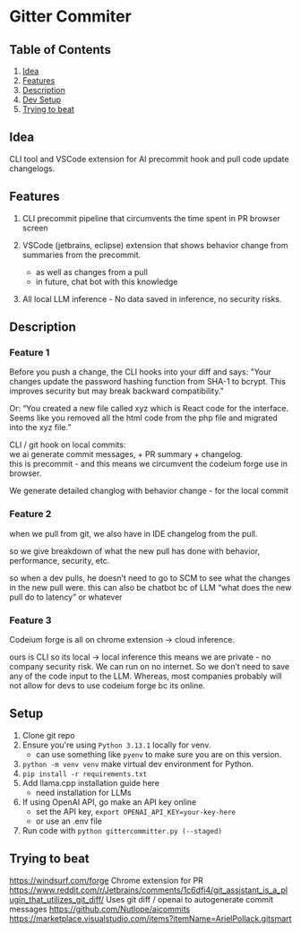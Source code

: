 # Gitter Commiter

## Table of Contents

1. [Idea](#idea)
2. [Features](#features)
3. [Description](#description)
4. [Dev Setup](#setup)
5. [Trying to beat](#trying-to-beat)

## Idea

CLI tool and VSCode extension for AI precommit hook and pull code update changelogs.

## Features

1. CLI precommit pipeline that circumvents the time spent in PR browser screen
2. VSCode (jetbrains, eclipse) extension that shows behavior change from summaries from the precommit.

   - as well as changes from a pull
   - in future, chat bot with this knowledge

3. All local LLM inference - No data saved in inference, no security risks.

## Description

### Feature 1

Before you push a change, the CLI hooks into your diff and says: "Your changes update the password hashing function from SHA-1 to bcrypt. This improves security but may break backward compatibility."

Or: “You created a new file called xyz which is React code for the interface. Seems like you removed all the html code from the php file and migrated into the xyz file.”

CLI / git hook on local commits:  
we ai generate commit messages, + PR summary + changelog.  
this is precommit - and this means we circumvent the codeium forge use in browser.

We generate detailed changlog with behavior change - for the local commit

### Feature 2

when we pull from git,
we also have in IDE changelog from the pull.

so we give breakdown of what the new pull has done with behavior, performance, security, etc.

so when a dev pulls, he doesn’t need to go to SCM to see what the changes in the new pull were.
this can also be chatbot bc of LLM
“what does the new pull do to latency” or whatever

### Feature 3

Codeium forge is all on chrome extension -> cloud inference.

ours is CLI so its local -> local inference
this means we are private - no company security risk. We can run on no internet. So we don’t need to save any of the code input to the LLM. Whereas, most companies probably will not allow for devs to use codeium forge bc its online.

## Setup

1. Clone git repo
2. Ensure you're using `Python 3.13.1` locally for venv.
   - can use something like `pyenv` to make sure you are on this version.
3. `python -m venv venv` make virtual dev environment for Python.
4. `pip install -r requirements.txt`
5. Add llama.cpp installation guide here
   - need installation for LLMs
6. If using OpenAI API, go make an API key online
   - set the API key, `export OPENAI_API_KEY=your-key-here`
   - or use an .env file
7. Run code with `python gittercommitter.py (--staged)`

## Trying to beat

https://windsurf.com/forge
Chrome extension for PR
https://www.reddit.com/r/Jetbrains/comments/1c6dfi4/git_assistant_is_a_plugin_that_utilizes_git_diff/
Uses git diff / openai to autogenerate commit messages
https://github.com/Nutlope/aicommits  
https://marketplace.visualstudio.com/items?itemName=ArielPollack.gitsmart
